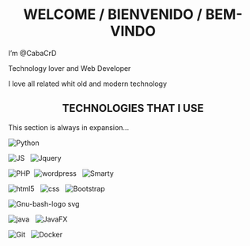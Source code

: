 <h1 align="center"> WELCOME / BIENVENIDO / BEM-VINDO</h1>
<p>I’m @CabaCrD </p>

<p> Technology lover and Web Developer </p>
<p> I love all related whit old and modern technology </p>

<h2 align="center"> TECHNOLOGIES THAT I USE</h2>
<p> This section is always in expansion...</p>

![Python](https://github.com/CabaCrD/CabaCrD/assets/147181926/e64fea00-acfa-4a52-bc94-ce02daadc36b)

![JS](https://github.com/CabaCrD/CabaCrD/assets/147181926/47aabc85-2029-4449-b6c0-edd3346bcf01) &nbsp; ![Jquery](https://github.com/CabaCrD/CabaCrD/assets/147181926/6cf1606d-cd45-42ac-b9b8-5c8f7265ec72)

![PHP](https://github.com/CabaCrD/CabaCrD/assets/147181926/aa0d3fc4-eec7-490c-8013-20082a29e97f) &nbsp;![wordpress](https://github.com/CabaCrD/CabaCrD/assets/147181926/2874c816-aa61-4d3d-b063-0845c4c232b4) &nbsp; ![Smarty](https://github.com/CabaCrD/CabaCrD/assets/147181926/432b17f1-54ec-44e5-a35c-7f4396ca288a)

![html5](https://github.com/CabaCrD/CabaCrD/assets/147181926/fd3b7cd0-44db-49ec-8bc2-e321e3de2cb3) &nbsp; ![css](https://github.com/CabaCrD/CabaCrD/assets/147181926/de21d251-3803-4397-b617-55246be4d8ea) &nbsp; ![Bootstrap](https://github.com/CabaCrD/CabaCrD/assets/147181926/37b964e9-a43b-4220-ba97-45eca4a48e1f)

![Gnu-bash-logo svg](https://github.com/CabaCrD/CabaCrD/assets/147181926/d2d5e6fe-202d-4849-bbc1-78d8746877ee)

![java](https://github.com/CabaCrD/CabaCrD/assets/147181926/564f0eb7-eaa0-4b94-823c-499b0875008b) &nbsp; ![JavaFX](https://github.com/CabaCrD/CabaCrD/assets/147181926/c7efe592-7204-4393-9263-d00b372cba02)

![Git](https://github.com/CabaCrD/CabaCrD/assets/147181926/6c3991a4-17f2-4354-8f8e-e82757a24b93) &nbsp; ![Docker](https://github.com/CabaCrD/CabaCrD/assets/147181926/008c2711-34fc-4ceb-afa9-68a6b15b5a1e)




<!---
CabaCrD/CabaCrD is a ✨ special ✨ repository because its `README.md` (this file) appears on your GitHub profile.
You can click the Preview link to take a look at your changes.
--->
